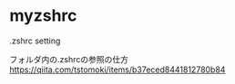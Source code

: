 # myzshrc
.zshrc setting 

フォルダ内の.zshrcの参照の仕方
https://qiita.com/tstomoki/items/b37eced8441812780b84
